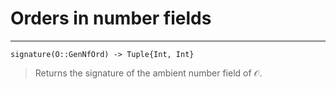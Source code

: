 <!-- Generated by Docile.jl -->

# Orders in number fields

<a name="signature(x::Hecke.GenNfOrd) at /home/thofmann/.julia/v0.4/Hecke/src/NfMaximalOrder/GenNfOrd.jl:56"></a>

---

```
signature(O::GenNfOrd) -> Tuple{Int, Int}
```

> Returns the signature of the ambient number field of $\mathcal O$.

